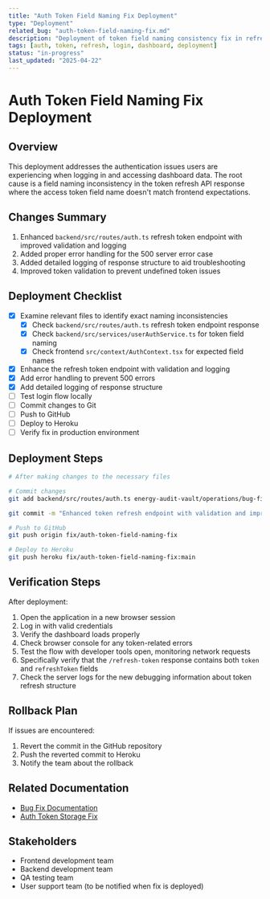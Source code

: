 ```yaml
---
title: "Auth Token Field Naming Fix Deployment"
type: "Deployment"
related_bug: "auth-token-field-naming-fix.md"
description: "Deployment of token field naming consistency fix in refresh token endpoint"
tags: [auth, token, refresh, login, dashboard, deployment]
status: "in-progress"
last_updated: "2025-04-22"
---
```


# Auth Token Field Naming Fix Deployment

## Overview

This deployment addresses the authentication issues users are experiencing when logging in and accessing dashboard data. The root cause is a field naming inconsistency in the token refresh API response where the access token field name doesn't match frontend expectations.

## Changes Summary

1. Enhanced `backend/src/routes/auth.ts` refresh token endpoint with improved validation and logging
2. Added proper error handling for the 500 server error case
3. Added detailed logging of response structure to aid troubleshooting
4. Improved token validation to prevent undefined token issues

## Deployment Checklist

- [x] Examine relevant files to identify exact naming inconsistencies
  - [x] Check `backend/src/routes/auth.ts` refresh token endpoint response
  - [x] Check `backend/src/services/userAuthService.ts` for token field naming
  - [x] Check frontend `src/context/AuthContext.tsx` for expected field names
- [x] Enhance the refresh token endpoint with validation and logging
- [x] Add error handling to prevent 500 errors
- [x] Add detailed logging of response structure
- [ ] Test login flow locally
- [ ] Commit changes to Git
- [ ] Push to GitHub
- [ ] Deploy to Heroku
- [ ] Verify fix in production environment

## Deployment Steps

```bash
# After making changes to the necessary files

# Commit changes
git add backend/src/routes/auth.ts energy-audit-vault/operations/bug-fixes/auth-token-field-naming-fix.md energy-audit-vault/operations/deployment/auth-token-field-naming-fix-deployment.md

git commit -m "Enhanced token refresh endpoint with validation and improved error handling"

# Push to GitHub
git push origin fix/auth-token-field-naming-fix

# Deploy to Heroku
git push heroku fix/auth-token-field-naming-fix:main
```

## Verification Steps

After deployment:

1. Open the application in a new browser session
2. Log in with valid credentials
3. Verify the dashboard loads properly
4. Check browser console for any token-related errors
5. Test the flow with developer tools open, monitoring network requests
6. Specifically verify that the `/refresh-token` response contains both `token` and `refreshToken` fields
7. Check the server logs for the new debugging information about token refresh structure

## Rollback Plan

If issues are encountered:

1. Revert the commit in the GitHub repository
2. Push the reverted commit to Heroku
3. Notify the team about the rollback

## Related Documentation

- [Bug Fix Documentation](../bug-fixes/auth-token-field-naming-fix.md)
- [Auth Token Storage Fix](../bug-fixes/auth-token-cookie-handling-fix.md)

## Stakeholders

- Frontend development team
- Backend development team
- QA testing team
- User support team (to be notified when fix is deployed)
